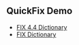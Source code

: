 ## QuickFix Demo
- [FIX 4.4 Dictionary](http://btobits.com/fixopaedia/fixdic44/index.html?fields_by_tag.html)
- [FIX Dictionary](https://www.onixs.biz/fix-dictionary.html)
